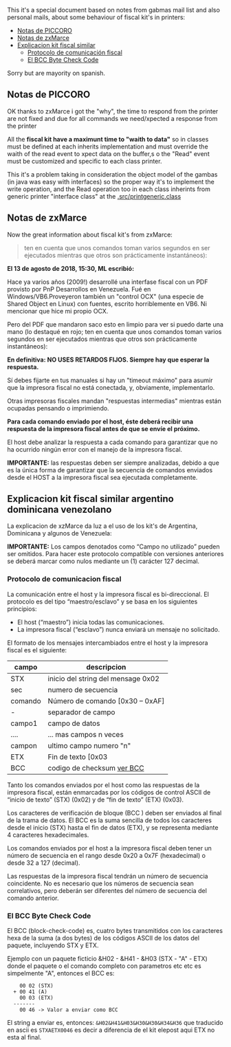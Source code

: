
This it's a special document based on notes from gabmas mail list and 
also personal mails, about some behaviour of fiscal kit's in printers:

* [Notas de PICCORO](#notas-de-piccoro)
* [Notas de zxMarce](#notas-de-zxmarce)
* [Explicacion kit fiscal similar](#explicacion-kit-fiscal-similar-argentino-dominicana-venezolano)
  * [Protocolo de comunicación fiscal](#protocolo-de-comunicacion-fiscal)
  * [El BCC Byte Check Code](#el-bcc-byte-check-code)

Sorry but are mayority on spanish.

## Notas de PICCORO

OK thanks to zxMarce i got the "why", the time to respond from the printer are not fixed
and due for all commands we need/xpected a response from the printer

All the **fiscal kit have a maximunt time to "waith to data"** so in classes 
must be defined at each inherits implementation and must override the waith of the
read event to xpect data on the buffer,s o the "Read" event must be customized 
and specific to each class printer.

This it's a problem taking in consideration the object model of the gambas 
(in java was easy with interfaces) so the proper way it's to implement the write operation, 
and the Read operation too in each class inherints from generic printer "interface class" 
at the [.src/printgeneric.class](.src/printgeneric.class)

## Notas de zxMarce

Now the great information about fiscal kit's from zxMarce:

>   ten en cuenta que unos comandos toman varios segundos 
en ser ejecutados mientras que otros son prácticamente instantáneos):

**El 13 de agosto de 2018, 15:30, ML<zxMarce> escribió:**

Hace ya varios años (2009!) desarrollé una interfase fiscal con un PDF provisto por PnP Desarrollos 
en Venezuela. Fué en Windows/VB6.Proveyeron también un "control OCX" (una especie de Shared Object 
en Linux) con fuentes, escrito horriblemente en VB6. Ni mencionar que hice mi propio OCX.

Pero del PDF que mandaron saco esto en limpio para ver si puedo darte una mano (lo destaqué en rojo; 
ten en cuenta que unos comandos toman varios segundos en ser ejecutados mientras que otros son 
prácticamente instantáneos):

**En definitiva: NO USES RETARDOS FIJOS. Siempre hay que esperar la respuesta.**

Sí debes fijarte en tus manuales si hay un "timeout máximo" para asumir que la impresora fiscal 
no está conectada, y, obviamente, implementarlo.

Otras impresoras fiscales mandan "respuestas intermedias" mientras están ocupadas pensando 
o imprimiendo.

**Para cada comando enviado por el host, éste deberá recibir una respuesta de la impresora 
fiscal antes de que se envíe el próximo.**

El host debe analizar la respuesta a cada comando para garantizar que no ha ocurrido ningún 
error con el manejo de la impresora fiscal.

**IMPORTANTE:** las respuestas deben ser siempre analizadas, debido a que es la única forma 
de garantizar que la secuencia de comandos enviados desde el HOST a la impresora fiscal sea 
ejecutada completamente.


## Explicacion kit fiscal similar argentino dominicana venezolano

La explicacion de xzMarce da luz a el uso de los kit's de Argentina, Dominicana y algunos de Venezuela:


**IMPORTANTE:** Los campos denotados como “Campo no utilizado” pueden ser omitidos. Para hacer 
este protocolo compatible con versiones anteriores se deberá marcar como nulos mediante un (1) 
carácter 127 decimal.


### Protocolo de comunicacion fiscal
    
La comunicación entre el host y la impresora fiscal es bi-direccional. El protocolo es 
del tipo “maestro/esclavo” y se basa en los siguientes principios:

*  El host (“maestro”) inicia todas las comunicaciones.
*  La impresora fiscal (“esclavo”) nunca enviará un mensaje no solicitado.
    
El formato de los mensajes intercambiados entre el host y la impresora fiscal es el siguiente:

| campo | descripcion |
| ----- | ------------ |
| STX   | inicio del string del mensage 0x02 |
| sec   | numero de secuencia |
| comando | Número de comando [0x30 – 0xAF] |
|   -   | separador de campo |
| campo1 | campo de datos |
| .... | ... mas campos n veces |
| campon | ultimo campo numero "n" |
| ETX   | Fin de texto [0x03 |
| BCC   | codigo de checksum [ver BCC](el-bcc-byte-check-code)

Tanto los comandos enviados por el host como las respuestas de la impresora fiscal, 
están enmarcadas por los códigos de control ASCII de “inicio de texto” (STX) (0x02) y de 
“fin de texto” (ETX) (0x03).

Los caracteres de verificación de bloque (BCC <nnnn>) deben ser enviados al final de 
la trama de datos. El BCC <nnnn> es la suma sencilla de todos los caracteres desde el 
inicio (STX) hasta el fin de datos (ETX), y se representa mediante 4 caracteres hexadecimales.

Los comandos enviados por el host a la impresora fiscal deben tener un número de secuencia 
en el rango desde 0x20 a 0x7F (hexadecimal) o desde 32 a 127 (decimal). 

Las respuestas de la impresora fiscal tendrán un número de secuencia coincidente. 
No es necesario que los números de secuencia sean correlativos, pero deberán ser 
diferentes del número de secuencia del comando anterior.


### El BCC Byte Check Code

El BCC (block-check-code) es, cuatro bytes transmitidos con los caracteres hexa de la suma 
(a dos bytes) de los códigos ASCII de los datos del paquete, incluyendo STX y ETX.

Ejemplo con un paquete ficticio &H02 - &H41 - &H03 (STX - "A" - ETX) donde el paquete o 
el comando completo con parametros etc etc es simpelmente "A", entonces el BCC es:

```
    00 02 (STX)
  + 00 41 (A)
    00 03 (ETX)
  -------
    00 46 -> Valor a enviar como BCC
```

El string a enviar es, entonces: `&H02&H41&H03&H30&H30&H34&H36` que traducido 
en ascii es `STXAETX0046` es decir a diferencia de el kit elepost aqui ETX no esta al final.

